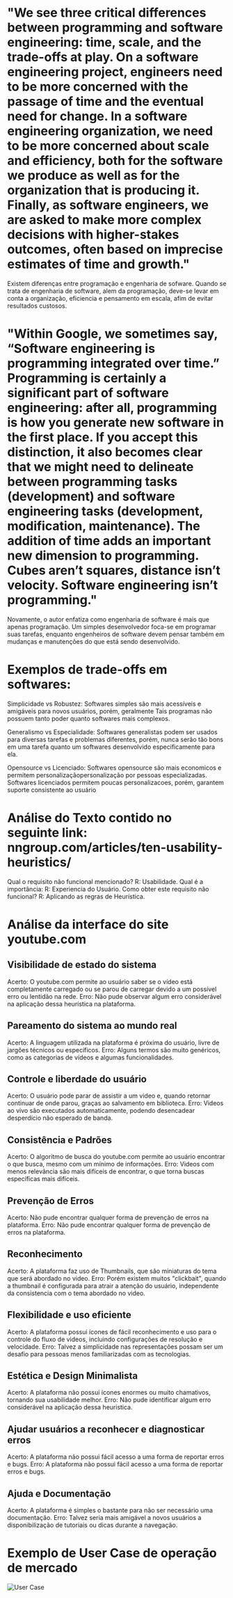 # "We see three critical differences between programming and software engineering: time, scale, and the trade-offs at play. On a software engineering project, engineers need to be more concerned with the passage of time and the eventual need for change. In a software engineering organization, we need to be more concerned about scale and efficiency, both for the software we produce as well as for the organization that is producing it. Finally, as software engineers, we are asked to make more complex decisions with higher-stakes outcomes, often based on imprecise estimates of time and growth." #

Existem diferenças entre programação e engenharia de sofware. Quando se trata de engenharia de software, alem da programação, deve-se levar em conta a organização, eficiencia e pensamento em escala, afim de evitar resultados custosos.

# "Within Google, we sometimes say, “Software engineering is programming integrated over time.” Programming is certainly a significant part of software engineering: after all, programming is how you generate new software in the first place. If you accept this distinction, it also becomes clear that we might need to delineate between programming tasks (development) and software engineering tasks (development, modification, maintenance). The addition of time adds an important new dimension to programming. Cubes aren’t squares, distance isn’t velocity. Software engineering isn’t programming." #

Novamente, o autor enfatiza como engenharia de software é mais que apenas programação. Um simples desenvolvedor foca-se em programar suas tarefas, enquanto engenheiros de software devem pensar também em mudanças e manutenções do que está sendo desenvolvido. 

# Exemplos de trade-offs em softwares: #

Simplicidade vs Robustez: 
Softwares simples são mais acessíveis e amigáveis para novos usuários, porém, geralmente Tais programas não possuem tanto poder quanto softwares mais complexos. 

Generalismo vs Especialidade:
Softwares generalistas podem ser usados para diversas tarefas e problemas diferentes, porém, nunca serão tão bons em uma tarefa quanto um softwares desenvolvido especificamente para ela.

Opensource vs Licenciado:
Softwares opensource são mais economicos e permitem personalizaçãopersonalização por pessoas especializadas. Softwares licenciados permitem poucas personalizacoes, porém, garantem suporte consistente ao usuário

# Análise do Texto contido no seguinte link: nngroup.com/articles/ten-usability-heuristics/ #
Qual o requisito não funcional mencionado? R: Usabilidade.
Qual é a importância: R: Experiencia do Usuário.
Como obter este requisito não funcional? R: Aplicando as regras de Heurística.

# Análise da interface do site youtube.com #

## Visibilidade de estado do sistema ## 
Acerto: O youtube.com permite ao usuário saber se o vídeo está completamente carregado ou se parou de carregar devido a um possível erro ou lentidão na rede.
Erro: Não pude observar algum erro considerável na aplicação dessa heurística na plataforma.

## Pareamento do sistema ao mundo real ## 
Acerto: A linguagem utilizada na plataforma é próxima do usuário, livre de jargões técnicos ou específicos.
Erro: Alguns termos são muito genéricos, como as categorias de vídeos e algumas funcionalidades.


## Controle e liberdade do usuário ## 
Acerto: O usuário pode parar de assistir a um video e, quando retornar continuar de onde parou, graças ao salvamento em biblioteca.
Erro: Videos ao vivo são executados automaticamente, podendo desencadear desperdício não esperado de banda.

## Consistência e Padrões ##
Acerto: O algoritmo de busca do youtube.com permite ao usuário encontrar o que busca, mesmo com um mínimo de informações.
Erro: Videos com menos relevância são mais difíceis de encontrar, o que torna buscas específicas mais difíceis.

## Prevenção de Erros ## 
Acerto: Não pude encontrar qualquer forma de prevenção de erros na plataforma.
Erro: Não pude encontrar qualquer forma de prevenção de erros na plataforma.

## Reconhecimento ## 
Acerto: A plataforma faz uso de Thumbnails, que são miniaturas do tema que será abordado no video.
Erro: Porém existem muitos "clickbait", quando a thumbnail é configurada para atrair a atenção do usuário, independente da consistencia com o tema abordado no video.

## Flexibilidade e uso eficiente ## 
Acerto: A plataforma possui ícones de fácil reconhecimento e uso para o controle do fluxo de videos, incluindo configurações de resolução e velocidade.
Erro: Talvez a simplicidade nas representações possam ser um desafio para pessoas menos familiarizadas com as tecnologias.

## Estética e Design Minimalista ## 
Acerto: A plataforma não possui ícones enormes ou muito chamativos, tornando sua usabilidade melhor.
Erro: Não pude identificar algum erro considerável na aplicação dessa heuristica.

## Ajudar usuários a reconhecer e diagnosticar erros ## 
Acerto: A plataforma não possui fácil acesso a uma forma de reportar erros e bugs.
Erro: A plataforma não possui fácil acesso a uma forma de reportar erros e bugs.


## Ajuda e Documentação ## 
Acerto: A plataforma é simples o bastante para não ser necessário uma documentação.
Erro: Talvez seria mais amigável a novos usuários a disponibilização de tutoriais ou dicas durante a navegação.

# Exemplo de User Case de operação de mercado #
![User Case](https://github.com/danielvdbarbosa/bertoti/assets/114812503/97e87232-21f0-4fe2-bdfb-1c17dd13d14f)

